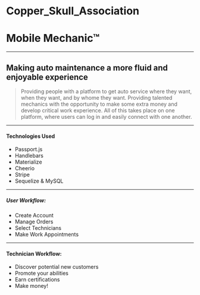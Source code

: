 # Copper_Skull_Association

# Mobile Mechanic™ 
--------

## Making auto maintenance a more fluid and enjoyable experience

> Providing people with a platform to get auto service where they want, when they want, and by whome they want. Providing talented mechanics with the opportunity to make some extra money and develop critical work experience. All of this takes place on one platform, where users can log in and easily connect with one another.

-----------
#### Technologies Used
* Passport.js
* Handlebars
* Materialize
* Cheerio
* Stripe
* Sequelize & MySQL

----------
##### User Workflow: 
* Create Account
* Manage Orders
* Select Technicians
* Make Work Appointments

-----------
#### Technician Workflow:
* Discover potential new customers
* Promote your abilities
* Earn certifications
* Make money!
